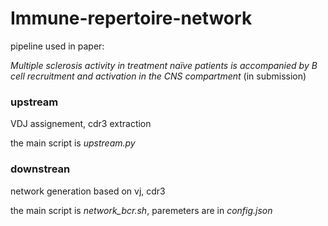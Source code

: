 # Immune-repertoire-network

pipeline used in paper:

*Multiple sclerosis activity in treatment naïve patients is accompanied by B cell recruitment and activation in the CNS compartment* (in submission)

### upstream

VDJ assignement, cdr3 extraction

the main script is *upstream.py*

### downstrean

network generation based on vj, cdr3

the main script is *network_bcr.sh*, paremeters are in  *config.json* 



